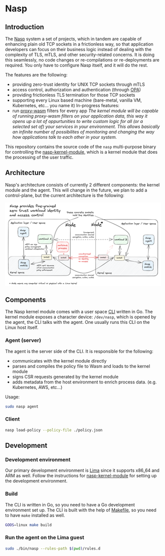 # Nasp

## Introduction

The [Nasp](https://github.com/cisco-open/nasp) system a set of projects, which in tandem are capable of enhancing plain old TCP sockets in a frictionless way, so that application developers can focus on their business logic instead of dealing with the complexity of TLS, mTLS, and other security-related concerns. It is doing this seamlessly, no code changes or re-compilations or re-deployments are required. You only have to configure Nasp itself, and it will do the rest.

The features are the following:
- providing zero-trust identity for UNIX TCP sockets through mTLS
- access control, authorization and authentication (through [OPA](https://www.openpolicyagent.org))
- providing frictionless TLS termination for those TCP sockets
- supporting every Linux based machine (bare-metal, vanilla VM, Kubernetes, etc... you name it)
In-progress features:
- run [proxy-wasm](https://github.com/proxy-wasm/spec) filters for every app
*The kernel module will be capable of running proxy-wasm filters on your application data, this way it opens up a lot of oppurtunities to write custom logic for all (or a selected set of) your services in your environment. This allows basically an infinite number of possibilites of monitoring and changing the way how applications talk to each other in your system.*

This repository contains the source code of the `nasp` multi-purpose binary for controlling the [nasp-kernel-module](https://github.com/cisco-open/nasp-kernel-module), which is a kernel module that does the processing of the user traffic.

## Architecture

Nasp's architecture consists of currently 2 different components: the kernel module and the agent. This will change in the future, we plan to add a control-plane, but the current architecture is the following:

![Nasp architecture](./docs/img/nasp-architecture.png)

## Components

The Nasp kernel module comes with a user space [CLI](./cli/) written in Go. The kernel module exposes a character device: `/dev/nasp`, which is opened by the agent, the CLI talks with the agent. One usually runs this CLI on the Linux host itself.

### Agent (server)

The agent is the server side of the CLI. It is responsible for the following:
- communicates with the kernel module directly
- parses and compiles the policy file to Wasm and loads to the kernel module
- signs CSR requests generated by the kernel module
- adds metadata from the host environment to enrich process data. (e.g. Kubernetes, AWS, etc...)

Usage:

```bash
sudo nasp agent
```

### Client

```bash
nasp load-policy --policy-file ./policy.json
```

## Development

### Development environment

Our primary development environment is [Lima](https://lima-vm.io) since it supports x86_64 and ARM as well. Follow the instructions for [nasp-kernel-module](https://github.com/cisco-open/nasp-kernel-module#coding) for setting up the development environment.

### Build

The CLI is written in Go, so you need to have a Go development environment set up. The CLI is built with the help of [Makefile](./Makefile), so you need to have `make` installed as well.

```bash
GOOS=linux make build
```

### Run the agent on the Lima guest

```bash
sudo ./bin/nasp --rules-path $(pwd)/rules.d
```

